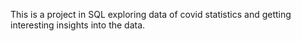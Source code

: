 This is a project in SQL exploring data of covid statistics and getting interesting insights into the data.
